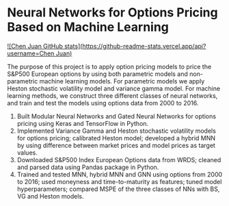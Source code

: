 # Neural Networks for Options Pricing Based on Machine Learning 

[![Chen Juan GitHub stats](https://github-readme-stats.vercel.app/api?username=Chen Juan)](https://github.com/anuraghazra/github-readme-stats)




The purpose of this project is to apply option pricing models to price the S&P500 European options by using both parametric models and non-parametric machine learning models. For parametric models we apply Heston stochastic volatility model and variance gamma model. For machine learning methods, we construct three different classes of neural networks, and train and test the models using options data from 2000 to 2016.

1. Built Modular Neural Networks and Gated Neural Networks for options pricing using Keras and TensorFlow in Python.
2. Implemented Variance Gamma and Heston stochastic volatility models for options pricing; calibrated Heston model; developed a hybrid MNN by using difference between market prices and model prices as target values.
3. Downloaded S&P500 Index European Options data from WRDS; cleaned and parsed data using Pandas package in Python.
4. Trained and tested MNN, hybrid MNN and GNN using options from 2000 to 2016; used moneyness and time-to-maturity as features; tuned model hyperparameters; compared MSPE of the three classes of NNs with BS, VG and Heston models.

